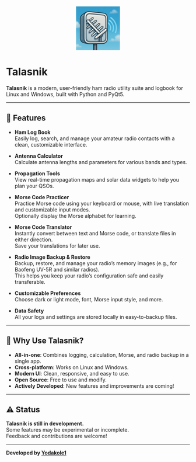 
<p align="center">
  <img src="gui/app_logo.png" alt="Talasnik Logo" width="120"/>
</p>

# Talasnik

**Talasnik** is a modern, user-friendly ham radio utility suite and logbook for Linux and Windows, built with Python and PyQt5.

---

## 🚀 Features

- **Ham Log Book**  
  Easily log, search, and manage your amateur radio contacts with a clean, customizable interface.

- **Antenna Calculator**  
  Calculate antenna lengths and parameters for various bands and types.

- **Propagation Tools**  
  View real-time propagation maps and solar data widgets to help you plan your QSOs.

- **Morse Code Practicer**  
  Practice Morse code using your keyboard or mouse, with live translation and customizable input modes.  
  Optionally display the Morse alphabet for learning.

- **Morse Code Translator**  
  Instantly convert between text and Morse code, or translate files in either direction.  
  Save your translations for later use.

- **Radio Image Backup & Restore**  
  Backup, restore, and manage your radio’s memory images (e.g., for Baofeng UV-5R and similar radios).  
  This helps you keep your radio’s configuration safe and easily transferable.

- **Customizable Preferences**  
  Choose dark or light mode, font, Morse input style, and more.

- **Data Safety**  
  All your logs and settings are stored locally in easy-to-backup files.

---

## 🌟 Why Use Talasnik?

- **All-in-one**: Combines logging, calculation, Morse, and radio backup in a single app.
- **Cross-platform**: Works on Linux and Windows.
- **Modern UI**: Clean, responsive, and easy to use.
- **Open Source**: Free to use and modify.
- **Actively Developed**: New features and improvements are coming!

---

## ⚠️ Status

**Talasnik is still in development.**  
Some features may be experimental or incomplete.  
Feedback and contributions are welcome!

---

**Developed by [Yodakole1](https://github.com/Yodakole1)**
